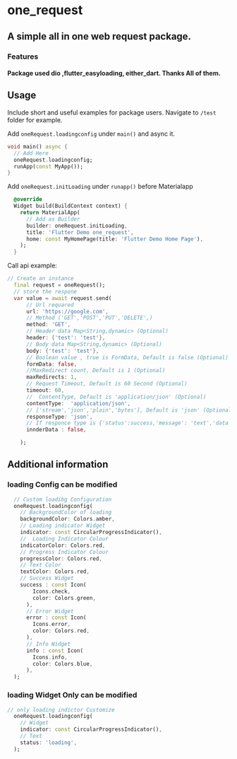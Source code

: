 <!--
This README describes the package. If you publish this package to pub.dev,
this README's contents appear on the landing page for your package.

For information about how to write a good package README, see the guide for
[writing package pages](https://dart.dev/guides/libraries/writing-package-pages).

For general information about developing packages, see the Dart guide for
[creating packages](https://dart.dev/guides/libraries/create-library-packages)
and the Flutter guide for
[developing packages and plugins](https://flutter.dev/developing-packages).
-->
# one_request

## A simple all in one web request package.

### Features

#### Package used **dio** ,**flutter_easyloading**, **either_dart**. Thanks All of them.


## Usage

Include short and useful examples for package users. Navigate
to `/test` folder for example.

Add `oneRequest.loadingconfig` under `main()` and async it.

```dart
void main() async {
  // Add Here
  oneRequest.loadingconfig;
  runApp(const MyApp());
}
```

Add `oneRequest.initLoading` under `runapp()` before Materialapp

```dart
  @override
  Widget build(BuildContext context) {
    return MaterialApp(
      // Add as Builder
      builder: oneRequest.initLoading,
      title: 'Flutter Demo one_request',
      home: const MyHomePage(title: 'Flutter Demo Home Page'),
    );
  }
```

 Call api example:

```dart
// Create an instance
  final request = oneRequest();
  // store the respone 
  var value = await request.send(
      // Url requared
      url: 'https://google.com',
      // Method ('GET','POST','PUT','DELETE',)           
      method: 'GET', 
      // Header data Map<String,dynamic> (Optional)                      
      header: {'test': 'test'},   
      // Body data Map<String,dynamic> (Optional)          
      body: {'test': 'test'},    
      // Boolean value , true is FormData, Default is false (Optional)           
      formData: false, 
      //MaxRedirect count, Default is 1 (Optional)
      maxRedirects: 1, 
      // Request Timeout, Default is 60 Second (Optional)                     
      timeout: 60,  
      //  ContentType, Default is 'application/json' (Optional)                       
      contentType:  'application/json',
      // ['stream','json','plain','bytes'], Default is 'json' (Optional)    
      responseType: 'json', 
      // If responce type is {'status':success,'message': 'text','data':[]} or indner  content containing all response in 'data' key the make it true,initialy false
      innderData : false,

    );
```

## Additional information


### loading Config can be modified 

```dart
  // Custom loadibg Configuration
  oneRequest.loadingconfig(
    // BackgroundColor of loading
    backgroundColor: Colors.amber,   
    // Loading indicator Widget                   
    indicator: const CircularProgressIndicator(), 
    //  Loading Indicator Colour      
    indicatorColor: Colors.red,  
    // Progress Indicator Colour                       
    progressColor: Colors.red,  
    // Text Color                        
    textColor: Colors.red,  
    // Success Widget                            
    success : const Icon(                              
        Icons.check,
        color: Colors.green,
      ),
      // Error Widget
      error : const Icon(                              
        Icons.error,
        color: Colors.red,
      ),
      // Info Widget
      info : const Icon(                               
        Icons.info,
        color: Colors.blue,
      ),
  );
```

### loading Widget Only can be modified 

```dart
// only loading indictor Customize
  oneRequest.loadingconfig(
    // Widget
    indicator: const CircularProgressIndicator(),    
    // Text   
    status: 'loading',                                  
  );
```
